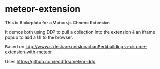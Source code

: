 # meteor-extension
This is Biolerplate for a Meteor.js Chrome Extension

It demos both using DDP to pull a collection into the extension & an iframe popup to add a UI to the browser.

Based on http://www.slideshare.net/JonathanPerl/building-a-chrome-extension-with-meteor

Uses https://github.com/eddflrs/meteor-ddp
